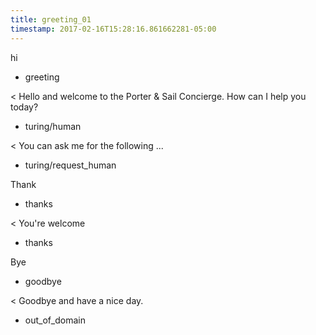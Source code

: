 ```yaml
---
title: greeting_01
timestamp: 2017-02-16T15:28:16.861662281-05:00
---
```


hi
* greeting

< Hello and welcome to the Porter & Sail Concierge. How can I help you today?
* turing/human

< You can ask me for the following ...
* turing/request_human

Thank
* thanks

< You're welcome
* thanks

Bye
* goodbye

< Goodbye and have a nice day.
* out_of_domain
